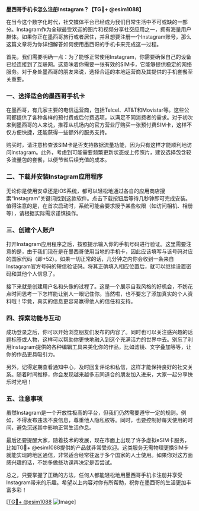 **墨西哥手机卡怎么注册Instagram？【TG💪+ @esim1088】**

在当今这个数字化时代，社交媒体平台已经成为我们日常生活中不可或缺的一部分。Instagram作为全球最受欢迎的图片和视频分享社交应用之一，拥有海量用户群体。如果你正在墨西哥旅行或者居住，并且想要注册一个Instagram账号，那么这篇文章将为你详细解答如何使用墨西哥的手机卡来完成这一过程。

首先，我们需要明确一点：为了能够正常使用Instagram，你需要确保自己的设备已经连接到了互联网。这意味着你需要一张有效的SIM卡，它能够提供稳定的网络服务。对于身处墨西哥的朋友来说，选择合适的本地运营商及其提供的手机套餐至关重要。

### 一、选择适合的墨西哥手机卡

在墨西哥，有几家主要的电信运营商，包括Telcel、AT&T和Movistar等。这些公司都提供了各种各样的预付费或后付费选项，以满足不同消费者的需求。对于初次来到墨西哥的人来说，推荐从机场内的官方营业厅购买一张预付费SIM卡，这样不仅方便快捷，还能获得一些额外的服务支持。

购买时，请注意检查该SIM卡是否支持数据流量功能，因为只有这样才能顺利地访问Instagram。此外，考虑到可能需要频繁更新状态或上传照片，建议选择包含较多流量包的套餐，以便节省后续充值的成本。

### 二、下载并安装Instagram应用程序

无论你是使用安卓还是iOS系统，都可以轻松地通过各自的应用商店搜索“Instagram”关键词找到这款软件。点击下载按钮后等待几秒钟即可完成安装。值得注意的是，在首次启动时，系统可能会要求授予某些权限（如访问相机、相册等），请根据实际需求谨慎操作。

### 三、创建个人账户

打开Instagram应用程序之后，按照提示输入你的手机号码进行验证。这里需要注意的是，由于我们现在是在墨西哥使用当地的手机卡，因此应该填写与该号码对应的国家代码（即+52）。如果一切正常的话，几分钟之内你会收到一条来自Instagram官方号码的短信验证码。将其正确填入相应位置后，就可以继续设置密码和其他个人信息了。

接下来就是创建用户名和头像的过程了。这是一个展示自我风格的好机会，不妨花点时间思考一下怎样能让别人一眼记住你。当然啦，也不要忘了添加真实的个人资料哦！毕竟，真实的信息更容易赢得他人的信任和支持。

### 四、探索功能与互动

成功登录之后，你可以开始浏览朋友们发布的内容了。同时也可以关注感兴趣的话题标签或人物，这样可以帮助你更快地融入到这个充满活力的世界中去。别忘了利用Instagram提供的各种编辑工具来美化你的作品，比如滤镜、文字叠加等等，让你的作品更具吸引力。

另外，记得定期查看通知中心，及时回复评论和私信，这样才能保持良好的社交关系。随着时间推移，你会发现越来越多志同道合的朋友加入进来，大家一起分享快乐时光吧！

### 五、注意事项

虽然Instagram是一个开放性极高的平台，但我们仍然需要遵守一定的规则。例如，不得发布违法不良信息，尊重他人隐私权等。同时，也要控制好每天使用的时间，避免沉迷其中影响正常生活作息。

最后还要提醒大家，随着技术的发展，现在市面上出现了许多虚拟eSIM卡服务，比如TG💪+ @esim1088提供的产品就非常受欢迎。这类服务无需物理更换SIM卡就能实现跨地区通信，非常适合经常往返于多个国家的人士使用。如果你对这方面感兴趣的话，不妨多做些功课再决定是否尝试。

总之，只要掌握了正确的方法，任何人都能轻松地用墨西哥手机卡注册并享受Instagram带来的乐趣。希望以上内容对你有所帮助，祝你在墨西哥的生活更加丰富多彩！

[[TG💪+ @esim1088](https://t.me/s/esim1088) ![Image](https://i.postimg.cc/4NQfJmqS/Snipaste-2025-05-13-00-14-12.png)]